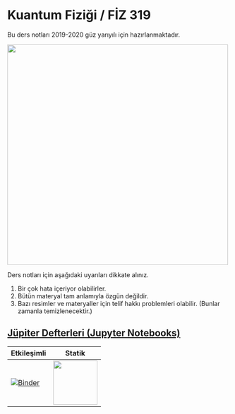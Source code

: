 # Kuantum Fiziği / FİZ 319

Bu ders notları 2019-2020 güz yarıyılı için hazırlanmaktadır. 

<img width=500 src='https://github.com/mkarakoc/Kuantum_Fizigi/blob/master/dersnotlari/figurler/blackbody_spect_vs_lambdaT.png'>

Ders notları için aşağıdaki uyarıları dikkate alınız.

1. Bir çok hata içeriyor olabilirler.
2. Bütün materyal tam anlamıyla özgün değildir.
3. Bazı resimler ve materyaller için telif hakkı problemleri olabilir. (Bunlar zamanla temizlenecektir.)

## [Jüpiter Defterleri (Jupyter Notebooks)](https://jupyter.org/)

| Etkileşimli  | Statik   |
|---|---|
| [![Binder](https://mybinder.org/badge.svg)](https://mybinder.org/v2/gh/mkarakoc/Kuantum_Fizigi/master)  | [<img width=100 src='https://nbviewer.jupyter.org/static/img/nav_logo.svg'>](https://nbviewer.jupyter.org/github/mkarakoc/Kuantum_Fizigi/tree/master/programlar/)  |